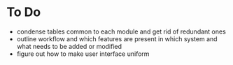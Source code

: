 # To Do 

* condense tables common to each module and get rid of redundant ones 
* outline workflow and which features are present in which system and what needs to be added or modified
* figure out how to make user interface uniform
